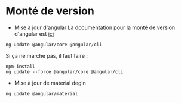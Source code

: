 # Monté de version

* Mise à jour d'angular
La documentation pour la monté de version d'angular est [ici](https://update.angular.io/)
```shell
ng update @angular/core @angular/cli
```
Si ça ne marche pas, il faut faire :
```shell
npm install
ng update --force @angular/core @angular/cli
```

* Mise à jour de material degin
```shell
ng update @angular/material
```
